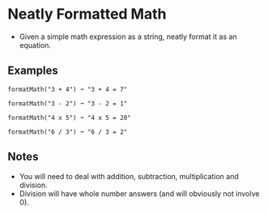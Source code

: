 # Neatly Formatted Math
- Given a simple math expression as a string, neatly format it as an equation.

## Examples
```
formatMath("3 + 4") ➞ "3 + 4 = 7"

formatMath("3 - 2") ➞ "3 - 2 = 1"

formatMath("4 x 5") ➞ "4 x 5 = 20"

formatMath("6 / 3") ➞ "6 / 3 = 2"

```

## Notes
- You will need to deal with addition, subtraction, multiplication and division.
- Division will have whole number answers (and will obviously not involve 0).
